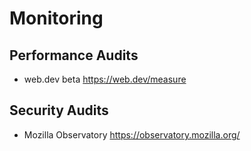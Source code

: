 # Monitoring

## Performance Audits

* web.dev beta
  https://web.dev/measure
  
## Security Audits

* Mozilla Observatory
  https://observatory.mozilla.org/
